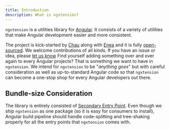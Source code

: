 ```yaml
---
title: Introduction
description: What is ngxtension?
---
```


`ngxtension` is a utilities library for [Angular](https://angular.io). It consists of a variety of utilities that make Angular development easier and more consistent.

The project is kick-started by [Chau](https://github.com/nartc) along with [Enea](https://twitter.com/Enea_Jahollari) and it is fully [open-sourced](https://github.com/nartc/ngxtension-platform). We welcome contributions of all kinds. If you have an issue or idea, please [let us know](https://github.com/nartc/ngxtension-platform/issues/new)
Find yourself adding something over and over again to every Angular projects? That is something we want to have in `ngxtension`. We intend for `ngxtension` to be "_anything goes_" but with careful consideration as well as up-to-standard Angular code so that `ngxtension` can become a one-stop shop for every Angular developers out there.

## Bundle-size Consideration

The library is entirely consisted of [Secondary Entry Point](https://angular.io/guide/angular-package-format#entrypoints-and-code-splitting). Even though we ship `ngxtension` as one package (so it is easy for consumers to install), Angular build pipeline should handle code-splitting and tree-shaking properly for all the entry points that `ngxtension` comes with.
